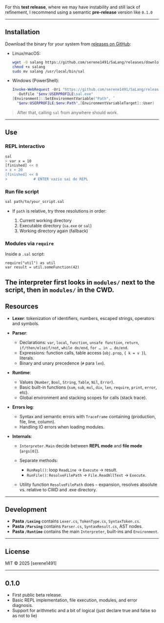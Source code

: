 For this **test release**, where we may have instability and still lack of refinement, I recommend using a semantic **pre-release** version like `0.1.0`

---

## Installation

Download the binary for your system from [releases on GitHub](https://github.com/serene1491/SaLang/releases):

- Linux/macOS:  
  ```bash
  wget -O salang https://github.com/serene1491/SaLang/releases/download/0.1.0/salang
  chmod +x salang
  sudo mv salang /usr/local/bin/sal
  ```

* Windows (PowerShell):

  ```powershell
  Invoke-WebRequest -Uri "https://github.com/serene1491/SaLang/releases/download/0.1.0/salang.exe" `
    -OutFile "$env:USERPROFILE\sal.exe"
  [Environment]::SetEnvironmentVariable("Path", `
    "$env:USERPROFILE;$env:Path",[EnvironmentVariableTarget]::User)
  ```

> After that, calling `sal` from anywhere should work.

---

## Use

### REPL interactivo

```bash
sal
> var x = 10
[finished] << 0
> x + 20
[finished] << 0
>            # ENTER vazio sai do REPL
```

### Run file script

```bash
sal path/to/your_script.sal
```

* If `path` is relative, try three resolutions in order:

  1. Current working directory
  2. Executable directory (`sa.exe` or `sal`)
  3. Working directory again (fallback)

### Modules via `require`

Inside a `.sal` script:

```sal
require("util") as util
var result = util.someFunction(42)
```

The interpreter first looks in `modules/` next to the script, then in `modules/` in the CWD.
---

## Resources

* **Lexer**: tokenization of identifiers, numbers, escaped strings, operators and symbols.
* **Parser**:

  * Declarations: `var`, `local`, `function`, `unsafe function`, `return`, `if/then/elseif/not`, `while do/end`, `for … in … do/end`.
  * Expressions: function calls, table access (`obj.prop`, `{ k = v }`), literals.
  * Binary and unary precedence (`#` para `len`).
* **Runtime**:

  * Values (`Number`, `Bool`, `String`, `Table`, `Nil`, `Error`).
  * Basic built-in functions (`sum`, `sub`, `mul`, `div`, `len`, `require`, `print`, `error`, etc).
  * Global environment and stacking scopes for calls (stack trace).
* **Errors log**:

  * Syntax and semantic errors with `TraceFrame` containing (production, file, line, column).
  * Handling IO errors when loading modules.
* **Internals**:

  * `Interpreter.Main` decide between **REPL mode** and **file mode** (`args[0]`).
  * Separate methods:

    * `RunRepl()`: loop `ReadLine` → `Execute` → result.
    * `RunFile()`: `ResolveFilePath` → `File.ReadAllText` → `Execute`.
  * Utility function `ResolveFilePath` does `~` expansion, resolves absolute vs. relative to CWD and .exe directory.

---

## Development

* **Pasta `/Lexing`** contains `Lexer.cs`, `TokenType.cs`, `SyntaxToken.cs`.
* **Pasta `/Parsing`** contains `Parser.cs`, `SyntaxResult.cs`, AST nodes.
* **Pasta `/Runtime`** contains the main `Interpreter`, built-ins and `Environment`.

---

## License

MIT © 2025 \[serene1491\]

---

## 0.1.0

- First public beta release.
- Basic REPL implementation, file execution, modules, and error diagnosis.
- Support for arithmetic and a bit of logical (just declare true and false so as not to lie)
